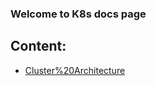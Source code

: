 ### Welcome to K8s docs page

## Content:
- [Cluster%20Architecture](Kubernetes/ClusterArchitecture.md)
